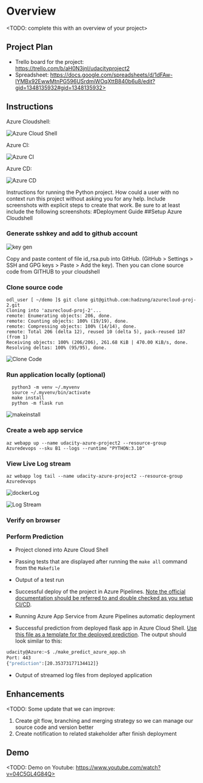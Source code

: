 # Overview

<TODO: complete this with an overview of your project>

## Project Plan

* Trello board for the project: https://trello.com/b/aH0N3jnl/udacityproject2
* Spreadsheet: https://docs.google.com/spreadsheets/d/1dFAw-lYMBx92EwwMtnPG596USrdmiWOqXttB840b6u8/edit?gid=1348135932#gid=1348135932>

## Instructions

Azure Cloudshell:

![Azure Cloud Shell](https://github.com/hadzung/azurecloud-proj-2/blob/main/screenshots/azcloudshell.png)

Azure CI:

![Azure CI](https://github.com/hadzung/azurecloud-proj-2/blob/main/screenshots/ci.png)

Azure CD:

![Azure CD](https://github.com/hadzung/azurecloud-proj-2/blob/main/screenshots/cd.png)



Instructions for running the Python project.  How could a user with no context run this project without asking you for any help.  Include screenshots with explicit steps to create that work. Be sure to at least include the following screenshots:
#Deployment Guide
##Setup Azure Cloudshell
### Generate sshkey and add to github account

![key gen](https://github.com/hadzung/azurecloud-proj-2/blob/main/screenshots/keygen.png)

Copy and paste content of file id_rsa.pub into GitHub. (GitHub > Settings > SSH and GPG keys > Paste > Add the key). Then you can clone source code from GITHUB to your cloudshell

### Clone source code
```
odl_user [ ~/demo ]$ git clone git@github.com:hadzung/azurecloud-proj-2.git
Cloning into 'azurecloud-proj-2'...
remote: Enumerating objects: 206, done.
remote: Counting objects: 100% (19/19), done.
remote: Compressing objects: 100% (14/14), done.
remote: Total 206 (delta 12), reused 10 (delta 5), pack-reused 187 (from 1)
Receiving objects: 100% (206/206), 261.68 KiB | 470.00 KiB/s, done.
Resolving deltas: 100% (95/95), done.
```

![Clone Code](https://github.com/hadzung/azurecloud-proj-2/blob/main/screenshots/cloudshell_clone_code.png)


### Run application locally (optional)
```
  python3 -m venv ~/.myvenv
  source ~/.myvenv/bin/activate
  make install
  python -m flask run
```
![makeinstall](https://github.com/hadzung/azurecloud-proj-2/blob/main/screenshots/makeinstall.png)


### Create a web app service

```
az webapp up --name udacity-azure-project2 --resource-group Azuredevops --sku B1 --logs --runtime "PYTHON:3.10"
```

### View Live Log stream
```
az webapp log tail --name udacity-azure-project2 --resource-group Azuredevops
```

![dockerLog](https://github.com/hadzung/azurecloud-proj-2/blob/main/screenshots/logstream.png)

![Log Stream](https://github.com/hadzung/azurecloud-proj-2/blob/main/screenshots/live_log_stream.png)

### Verify on browser




### Perform Prediction




* Project cloned into Azure Cloud Shell

* Passing tests that are displayed after running the `make all` command from the `Makefile`

* Output of a test run

* Successful deploy of the project in Azure Pipelines.  [Note the official documentation should be referred to and double checked as you setup CI/CD](https://docs.microsoft.com/en-us/azure/devops/pipelines/ecosystems/python-webapp?view=azure-devops).

* Running Azure App Service from Azure Pipelines automatic deployment

* Successful prediction from deployed flask app in Azure Cloud Shell.  [Use this file as a template for the deployed prediction](https://github.com/udacity/nd082-Azure-Cloud-DevOps-Starter-Code/blob/master/C2-AgileDevelopmentwithAzure/project/starter_files/flask-sklearn/make_predict_azure_app.sh).
The output should look similar to this:

```bash
udacity@Azure:~$ ./make_predict_azure_app.sh
Port: 443
{"prediction":[20.35373177134412]}
```

* Output of streamed log files from deployed application

## Enhancements

<TODO: 
Some update that we can improve:
1. Create git flow, branching and merging strategy so we can manage our source code and version better
2. Create notification to related stakeholder after finish deployment
>

## Demo 

<TODO: Demo on Youtube: https://www.youtube.com/watch?v=04C5GL4G84Q>


